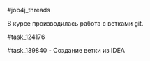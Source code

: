 #job4j_threads

В курсе производилась работа с ветками git.

#task_124176

#task_139840 - Создание ветки из IDEA